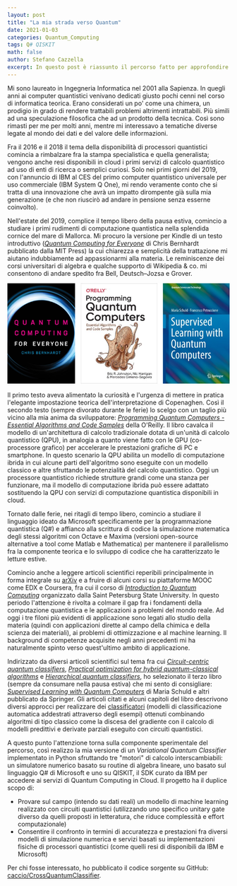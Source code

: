 ```yaml
---
layout: post
title: "La mia strada verso Quantum"
date: 2021-01-03
categories: Quantum_Computing
tags: Q# QISKIT
math: false
author: Stefano Cazzella
excerpt: In questo post è riassunto il percorso fatto per approfondire alcuni aspetti della computazione quantistica indicando libri, articoli e corsi che hanno maggiormente contribuito alla realizzazione di un modello di machine learning quantistico.
---
```

Mi sono laureato in Ingegneria Informatica nel 2001 alla Sapienza. In quegli anni ai computer quantistici venivano dedicati giusto pochi cenni nel corso di informatica teorica. Erano considerati un po' come una chimera, un prodigio in grado di rendere trattabili problemi altrimenti intrattabili. Più simili ad una speculazione filosofica che ad un prodotto della tecnica. Così sono rimasti per me per molti anni, mentre mi interessavo a tematiche diverse legate al mondo dei dati e del valore delle informazioni.

Fra il 2016 e il 2018 il tema della disponibilità di processori quantistici comincia a rimbalzare fra la stampa specialistica e quella generalista; vengono anche resi disponibili in cloud i primi servizi di calcolo quantistico ad uso di enti di ricerca o semplici curiosi. Solo nei primi giorni del 2019, con l'annuncio di IBM al CES del primo computer quantistico universale per uso commerciale (IBM System Q One), mi rendo veramente conto che si tratta di una innovazione che avrà un impatto dirompente già sulla mia generazione (e che non riuscirò ad andare in pensione senza esserne coinvolto).

Nell'estate del 2019, complice il tempo libero della pausa estiva, comincio a studiare i primi rudimenti di computazione quantistica nella splendida cornice del mare di Mallorca. Mi procuro la versione per Kindle di un testo introduttivo ([*Quantum Computing for Everyone*](https://mitpress.mit.edu/books/quantum-computing-everyone) di Chris Bernhardt pubblicato dalla MIT Press) la cui chiarezza e semplicità della trattazione mi aiutano indubbiamente ad appassionarmi alla materia. Le reminiscenze dei corsi universitari di algebra e qualche supporto di Wikipedia & co. mi consentono di andare spedito fra Bell, Deutsch–Jozsa e Grover.

![Copertine libri quantum](/images/posts/2021/libri-qc.png)

Il primo testo aveva alimentato la curiosità e l'urgenza di mettere in pratica l'elegante impostazione teorica dell'interpretazione di Copenaghen. Così il secondo testo (sempre divorato durante le ferie) lo scelgo con un taglio più vicino alla mia anima da sviluppatore: [*Programming Quantum Computers - Essential Algorithms and Code Samples*](https://www.oreilly.com/library/view/programming-quantum-computers/9781492039679/) della O'Reilly. Il libro cavalca il modello di un'architettura di calcolo tradizionale dotata di un'unità di calcolo quantistico (QPU), in analogia a quanto viene fatto con le GPU (co-processore grafico) per accelerare le prestazioni grafiche di PC e smartphone. In questo scenario la QPU abilita un modello di computazione ibrida in cui alcune parti dell'algoritmo sono eseguite con un modello classico e altre sfruttando le potenzialità del calcolo quantistico. Oggi un processore quantistico richiede strutture grandi come una stanza per funzionare, ma il modello di computazione ibrida può essere adattato sostituendo la QPU con servizi di computazione quantistica disponibili in cloud.

Tornato dalle ferie, nei ritagli di tempo libero, comincio a studiare il linguaggio ideato da Microsoft specificamente per la programmazione quantistica (Q#) e affianco alla scrittura di codice la simulazione matematica degli stessi algoritmi con Octave e Maxima (versioni open-source alternative a tool come Matlab e Mathematica) per mantenere il parallelismo fra la componente teorica e lo sviluppo di codice che ha caratterizzato le letture estive.

Comincio anche a leggere articoli scientifici reperibili principalmente in forma integrale su [arXiv](https://arxiv.org/) e a fruire di alcuni corsi su piattaforme MOOC come EDX e Coursera, fra cui il corso di [*Introduction to Quantum Computing*](https://www.coursera.org/learn/quantum-computing-algorithms) organizzato dalla Saint Petersburg State University. In questo periodo l'attenzione è rivolta a colmare il gap fra i fondamenti della computazione quantistica e le applicazioni a problemi del mondo reale. Ad oggi i tre filoni più evidenti di applicazione sono legati allo studio della materia (quindi con applicazioni dirette al campo della chimica e della scienza dei materiali), ai problemi di ottimizzazione e al machine learning. Il background di competenze acquisite negli anni precedenti mi ha naturalmente spinto verso quest'ultimo ambito di applicazione.

Indirizzato da diversi articoli scientifici sul tema fra cui [*Circuit-centric quantum classifiers*](https://arxiv.org/abs/1804.00633), [*Practical optimization for hybrid quantum-classical algorithms*](https://arxiv.org/abs/1701.01450) e [*Hierarchical quantum classifiers*](https://arxiv.org/abs/1804.03680), ho selezionato il terzo libro (sempre da consumare nella pausa estiva) che mi sento di consigliare: [*Supervised Learning with Quantum Computers*](https://www.springer.com/gp/book/9783319964232) di Maria Schuld e altri pubblicato da Springer. Gli articoli citati e alcuni capitoli del libro descrivono diversi approcci per realizzare dei [classificatori](https://en.wikipedia.org/wiki/Statistical_classification) (modelli di classificazione automatica addestrati attraverso degli esempi) ottenuti combinando algoritmi di tipo classico come la discesa del gradiente con il calcolo di modelli predittivi e derivate parziali eseguito con circuiti quantistici.

A questo punto l'attenzione torna sulla componente sperimentale del percorso, così realizzo la mia versione di un *Variational Quantum Classifier* implementato in Python sfruttando tre "motori" di calcolo interscambiabili: un simulatore numerico basato su routine di algebra lineare, uno basato sul linguaggio Q# di Microsoft e uno su QISKIT, il SDK curato da IBM per accedere ai servizi di Quantum Computing in Cloud. Il progetto ha il duplice scopo di:

- Provare sul campo (intendo su dati reali) un modello di machine learning realizzato con circuiti quantistici (utilizzando uno specifico unitary gate diverso da quelli proposti in letteratura, che riduce complessità e effort computazionale)
- Consentire il confronto in termini di accuratezza e prestazioni fra diversi modelli di simulazione numerica e servizi basati su implementazioni fisiche di processori quantistici (come quelli resi di disponibili da IBM e Microsoft)

Per chi fosse interessato, ho pubblicato il codice sorgente su GitHub: [caccio/CrossQuantumClassifier](https://github.com/caccio/CrossQuantumClassifier).